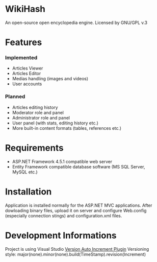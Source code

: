# WikiHash
An open-source open encyclopedia engine. Licensed by GNU/GPL v.3

# Features
### Implemented
* Articles Viewer
* Articles Editor
* Medias handling (images and videos)
* User accounts
### Planned
* Articles editing history
* Moderator role and panel
* Administrator role and panel
* User panel (with stats, editing history etc.)
* More built-in content formats (tables, references etc.)

# Requirements
* ASP.NET Framework 4.5.1 compatible web server
* Entity Framework compatible database software (MS SQL Server, MySQL etc.)

# Installation
Application is installed normally for the ASP.NET MVC applications. After dowloading binary files, upload it on server and configure Web.config (especially connection stings) and configuration.xml files.

# Development Informations
Project is using Visual Studio [Version Auto Increment Plugin](https://marketplace.visualstudio.com/items?itemName=PaulMelia.BuildVersionIncrementAdd-inVS2015VS15Preview) 
Versioning style: major(none).minor(none).build(TimeStamp).revision(Increment)